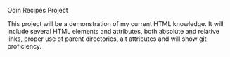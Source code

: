 Odin Recipes Project

This project will be a demonstration of my current HTML knowledge. It will include several HTML elements and attributes, both absolute and relative links, proper use of parent directories, alt attributes and will show git proficiency. 